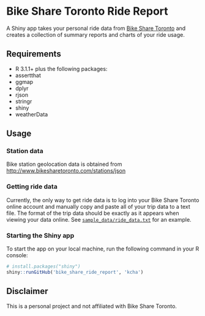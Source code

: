 # Bike Share Toronto Ride Report

A Shiny app takes your personal ride data from [Bike Share Toronto](https://www.bikesharetoronto.com/) 
and creates a collection of summary reports and charts of your ride usage.

## Requirements
 * R 3.1.1+ plus the following packages:
  * assertthat
  * ggmap
  * dplyr
  * rjson
  * stringr
  * shiny
  * weatherData

## Usage

### Station data

Bike station geolocation data is obtained from http://www.bikesharetoronto.com/stations/json

### Getting ride data

Currently, the only way to get ride data is to log into your Bike Share Toronto
online account and manually copy and paste all of your trip data to a text file. 
The format of the trip data should be exactly as it appears when viewing your 
data online. See [`sample_data/ride_data.txt`](https://github.com/kcha/bike_share_ride_report/blob/master/sample_data/ride_data.txt) for an example.

### Starting the Shiny app

To start the app on your local machine, run the following command in your R console:
```r
# install.packages("shiny")
shiny::runGitHub('bike_share_ride_report', 'kcha')
```

## Disclaimer
This is a personal project and not affiliated with Bike Share Toronto.
